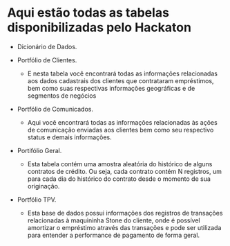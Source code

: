 <h1>Aqui estão todas as tabelas disponibilizadas pelo Hackaton</h1>

* Dicionário de Dados.

* Portfólio de Clientes.
  * E nesta tabela você encontrará todas as informações relacionadas aos dados cadastrais dos 
clientes que contrataram empréstimos, bem como suas respectivas informações geográficas 
e de segmentos de negócios

* Portfólio de Comunicados.
  * Aqui você encontrará todas as informações relacionadas às ações de comunicação enviadas 
aos clientes bem como seu respectivo status e demais informações.

* Portifólio Geral.
  * Esta tabela contém uma amostra aleatória do histórico de alguns contratos de crédito. Ou 
seja, cada contrato contém N registros, um para cada dia do histórico do contrato desde o 
momento de sua originação. 

* Portfólio TPV. 
  * Esta base de dados possui informações dos registros de transações relacionadas à 
maquininha Stone do cliente, onde é possível amortizar o empréstimo através das transações 
e pode ser utilizada para entender a performance de pagamento de forma geral.
